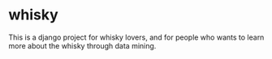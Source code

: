 # whisky

This is a django project for whisky lovers, and for people who wants to learn more about the whisky through data mining.

